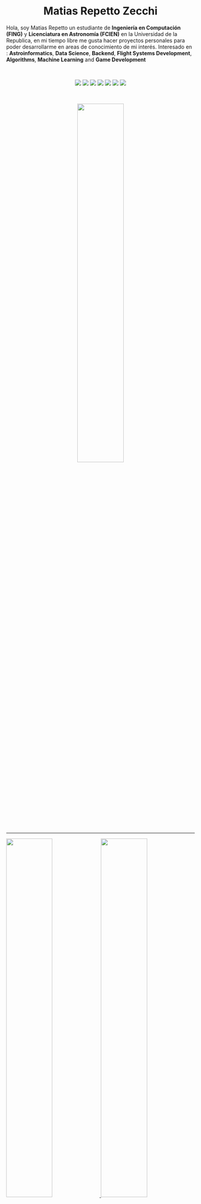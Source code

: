 <h1 align="center">
  <b>Matias Repetto Zecchi</b>
</h1>

Hola, soy Matias Repetto un estudiante de **Ingeniería en Computación (FING)** y **Licenciatura en Astronomía (FCIEN)** en la Universidad de la Republica, en mi tiempo libre me gusta hacer proyectos personales para poder desarrollarme en areas de conocimiento de mi interés.
Interesado en : **Astroinformatics**, **Data Science**, **Backend**, **Flight Systems Development**, **Algorithms**, **Machine Learning** and **Game Development**


<br>
<p>
<div align="center">
  <img src="https://img.shields.io/badge/-c++-260000?style=for-the-badge&logo=c%2B%2B&logoColor=d1a01f&labelColor=4A332A">
  <img src="https://img.shields.io/badge/-octave-260000?style=for-the-badge&logo=octave&logoColor=d1a01f&labelColor=4A332A">
  <img src="https://img.shields.io/badge/-NodeJs-260000?style=for-the-badge&logo=node.js&logoColor=d1a01f&labelColor=4A332A">
  <img src="https://img.shields.io/badge/-c-260000?style=for-the-badge&logo=c&logoColor=d1a01f&labelColor=4A332A">
  <img src="https://img.shields.io/badge/-.net-260000?style=for-the-badge&logo=.net&logoColor=d1a01f&labelColor=4A332A">
  <img src="https://img.shields.io/badge/-Ruby-260000?style=for-the-badge&logo=ruby&logoColor=d1a01f&labelColor=4A332A">
  <img src="https://img.shields.io/badge/-Python-260000?style=for-the-badge&logo=python&logoColor=d1a01f&labelColor=4A332A">
</div>
</p>
<br/>
<p align="center">
  <a href="https://matiasrepetto.github.io/">
  <img width="49.5%" src="https://github-readme-stats.vercel.app/api/top-langs/?username=MatiasRepetto&layout=compact&theme=maroongold" />
  </a>
</p>

-----

<p align="left">
  <a href="https://matiasrepetto.github.io/">
  <img width="49.5%" src="https://github-readme-stats.vercel.app/api?username=MatiasRepetto&show_icons=true&theme=maroongold&hide_border=false" />
    <img width="49.5%" src="https://github-readme-streak-stats.herokuapp.com/?user=MatiasRepetto&theme=maroongold&hide_border=false" />
  </a>
</p>
<br>

![Matias Repetto ActivityGraph](https://activity-graph.herokuapp.com/graph?username=MatiasRepetto&custom_title=Matias%20Repetto%20Zecchi's%20Contribution%20Graph&theme=gruvbox&bg_color=260000&hide_border=false&line=F7EF8A&point=c58545)

------
